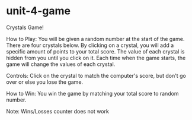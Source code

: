 # unit-4-game

Crystals Game!

How to Play:    You will be given a random number at the start of the game.
                There are four crystals below. By clicking on a crystal, you will add a specific amount of points to your total score.  The value of each crystal is hidden from you until you click on it. 
                Each time when the game starts, the game will change the values of each crystal.

Controls:       Click on the crystal to match the computer's score, but don't go                  over or else you lose the game. 

How to Win:     You win the game by matching your total score to random number.

Note: Wins/Losses counter does not work